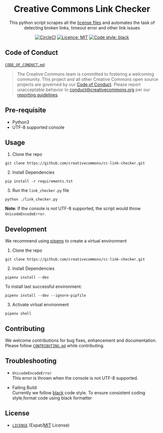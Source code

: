 
<h1 align="center">Creative Commons Link Checker</h1>
<p align="center">This python script scrapes all the <a href="https://github.com/creativecommons/creativecommons.org/tree/master/docroot/legalcode">license files</a> and automates the task of detecting broken links, timeout error and other link issues</p>

<p align="center">
<a href="https://circleci.com/gh/creativecommons/cc-link-checker"><img alt="CircleCI" src="https://img.shields.io/circleci/build/github/creativecommons/cc-link-checker.svg"></a> <a href="./LICENSE"><img alt="Licence: MIT" src="https://img.shields.io/github/license/creativecommons/cc-link-checker.svg"></a> <a href="https://github.com/python/black"><img alt="Code style: black" src="https://img.shields.io/badge/code%20style-black-000000.svg"></a>
</p>

## Code of Conduct

[`CODE_OF_CONDUCT.md`](CODE_OF_CONDUCT.md):
> The Creative Commons team is committed to fostering a welcoming community.
> This project and all other Creative Commons open source projects are governed
> by our [Code of Conduct][code_of_conduct]. Please report unacceptable
> behavior to [conduct@creativecommons.org](mailto:conduct@creativecommons.org)
> per our [reporting guidelines][reporting_guide].


[code_of_conduct]:https://creativecommons.github.io/community/code-of-conduct/
[reporting_guide]:https://creativecommons.github.io/community/code-of-conduct/enforcement/

## Pre-requisite

* Python3
* UTF-8 supported console

## Usage

1. Clone the repo
```
git clone https://github.com/creativecommons/cc-link-checker.git
```
2. Install Dependencies
```
pip install -r requirements.txt
```
3. Run the `link_checker.py` file
```
python ./link_checker.py
```

**Note**: If the console is not UTF-8 supported, the script would throw `UnicodeEncodeError`.

## Development

We recommend using [pipenv](https://github.com/pypa/pipenv) to create a virtual environment

1. Clone the repo
```
git clone https://github.com/creativecommons/cc-link-checker.git
```
2. Install Dependencies
```
pipenv install --dev
```
To install last successful environment:
```
pipenv install --dev --ignore-pipfile
```
3. Activate virtual environment
```
pipenv shell
```

## Contributing

We welcome contributions for bug fixes, enhancement and documentation. Please follow [`CONTRIBUTING.md`](CONTRIBUTING.md) while contributing. 

## Troubleshooting

* `UnicodeEncodeError`  
This error is thrown when the console is not UTF-8 supported.

* Failing Build  
Currently we follow [black](https://github.com/python/black) code style. To ensure consistent coding style,format code using black formatter


## License

- [`LICENSE`](LICENSE) (Expat/[MIT][mit] License)

[mit]: http://www.opensource.org/licenses/MIT "The MIT License | Open Source Initiative"
